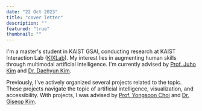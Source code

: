 ```yaml
---
date: "22 Oct 2023"
title: "cover letter"
description: ""
featured: "true"
thumbnail: ""
---
```


I'm a master's student in KAIST GSAI, conducting research at KAIST Interaction Lab ([KIXLab](https://www.kixlab.org/)).
My interest lies in augmenting human skills through multimodal artificial intelligence.
I'm currently advised by [Prof. Juho Kim](https://juhokim.com/) and [Dr. Daehyun Kim](https://dhkim16.github.io/).

Previously, I've actively organized several projects related to the topic.
These projects navigate the topic of artificial intelligence, visualization, and accessibility.
With projects, I was advised by [Prof. Yongsoon Choi](http://lifestylemedia.org/) and [Dr. Giseop Kim](https://gisbi-kim.github.io/).
